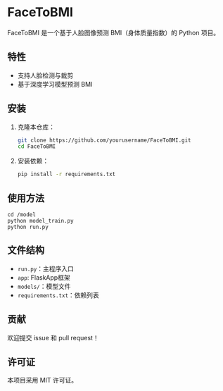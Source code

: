 # FaceToBMI

FaceToBMI 是一个基于人脸图像预测 BMI（身体质量指数）的 Python 项目。

## 特性

- 支持人脸检测与裁剪
- 基于深度学习模型预测 BMI

## 安装

1. 克隆本仓库：
    ```bash
    git clone https://github.com/yourusername/FaceToBMI.git
    cd FaceToBMI
    ```
2. 安装依赖：
    ```bash
    pip install -r requirements.txt
    ```

## 使用方法



```
cd /model
python model_train.py
python run.py
```

## 文件结构

- `run.py`：主程序入口
- `app`: FlaskApp框架
- `models/`：模型文件
- `requirements.txt`：依赖列表

## 贡献

欢迎提交 issue 和 pull request！

## 许可证

本项目采用 MIT 许可证。